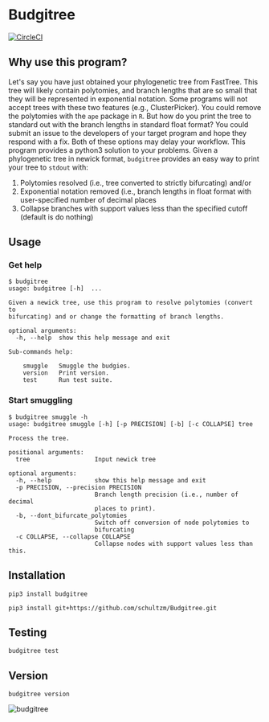 # Budgitree

[![CircleCI](https://circleci.com/gh/schultzm/Budgitree/tree/master.svg?style=svg&circle-token=23da01746bede233a29934b06e63a5cf841e27b2)](https://circleci.com/gh/schultzm/Budgitree/tree/master)

## Why use this program?

Let's say you have just obtained your phylogenetic tree from FastTree.
This tree will likely contain polytomies, and branch lengths that are so
small that they will be represented in exponential notation.
Some programs will not accept trees with these two features (e.g., ClusterPicker).
You could remove the polytomies with the `ape` package in `R`.  But how do you
print the tree to standard out with the branch lengths in standard float format?  You could submit
an issue to the developers of your target program and hope they respond with a fix.
Both of these options may delay your workflow.  This program provides a python3 solution
to your problems.  Given a phylogenetic tree in newick format, `budgitree`
provides an easy way to print your tree to `stdout` with:

1. Polytomies resolved (i.e., tree converted to strictly bifurcating) and/or
2. Exponential notation removed (i.e., branch lengths in float format with user-specified number of decimal places
3. Collapse branches with support values less than the specified cutoff (default is do nothing)

## Usage

### Get help
```
$ budgitree
usage: budgitree [-h]  ...

Given a newick tree, use this program to resolve polytomies (convert to
bifurcating) and or change the formatting of branch lengths.

optional arguments:
  -h, --help  show this help message and exit

Sub-commands help:
  
    smuggle   Smuggle the budgies.
    version   Print version.
    test      Run test suite.
```

### Start smuggling

```
$ budgitree smuggle -h
usage: budgitree smuggle [-h] [-p PRECISION] [-b] [-c COLLAPSE] tree

Process the tree.

positional arguments:
  tree                  Input newick tree

optional arguments:
  -h, --help            show this help message and exit
  -p PRECISION, --precision PRECISION
                        Branch length precision (i.e., number of decimal
                        places to print).
  -b, --dont_bifurcate_polytomies
                        Switch off conversion of node polytomies to
                        bifurcating
  -c COLLAPSE, --collapse COLLAPSE
                        Collapse nodes with support values less than this.
```

## Installation

`pip3 install budgitree`

`pip3 install git+https://github.com/schultzm/Budgitree.git`


## Testing

`budgitree test`

## Version

`budgitree version`


![budgitree](https://static3.bigstockphoto.com/1/6/5/large1500/56146028.jpg)
